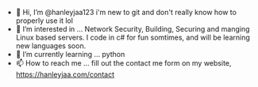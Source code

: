 - 👋 Hi, I’m @hanleyjaa123 i'm new to git and don't really know how to properly use it lol
- 👀 I’m interested in ... Network Security, Building, Securing and manging Linux based servers. I code in c# for fun somtimes, and will be learning new languages soon. 
- 🌱 I’m currently learning ... python
- 📫 How to reach me ... fill out the contact me form on my website, https://hanleyjaa.com/contact

<!---
hanleyjaa123/hanleyjaa123 is a ✨ special ✨ repository because its `README.md` (this file) appears on your GitHub profile.
You can click the Preview link to take a look at your changes.
--->
